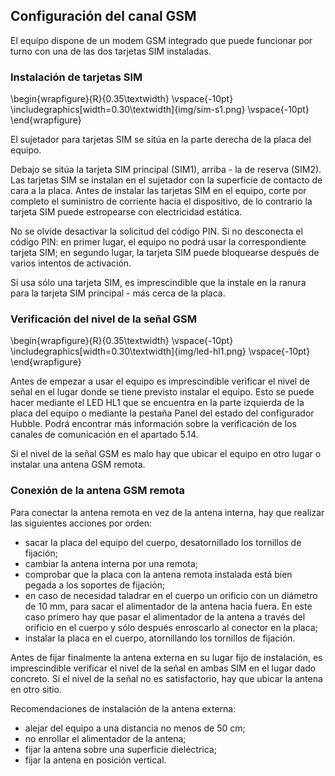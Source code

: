 ## Configuración del canal GSM

El equipo dispone de un modem GSM integrado que puede funcionar por turno con una de las dos tarjetas SIM instaladas.

### Instalación de tarjetas SIM

\begin{wrapfigure}{R}{0.35\textwidth}
\vspace{-10pt}
\includegraphics[width=0.30\textwidth]{img/sim-s1.png}
\vspace{-10pt}
\end{wrapfigure}

El sujetador para tarjetas SIM se sitúa en la parte derecha de la placa del equipo.

Debajo se sitúa la tarjeta SIM principal (SIM1), arriba - la de reserva (SIM2). Las tarjetas SIM se instalan en el sujetador con la superficie de contacto de cara a la placa. Antes de instalar las tarjetas SIM en el equipo, corte por completo el suministro de corriente hacia el dispositivo, de lo contrario la tarjeta SIM puede estropearse con electricidad estática.

No se olvide desactivar la solicitud del código PIN. Si no desconecta el código PIN: en primer lugar, el equipo no podrá usar la correspondiente tarjeta SIM; en segundo lugar, la tarjeta SIM puede bloquearse después de varios intentos de activación.

Si usa sólo una tarjeta SIM, es imprescindible que la instale en la ranura para la tarjeta SIM principal - más cerca de la placa.

### Verificación del nivel de la señal GSM

\begin{wrapfigure}{R}{0.35\textwidth}
\vspace{-10pt}
\includegraphics[width=0.30\textwidth]{img/led-hl1.png}
\vspace{-10pt}
\end{wrapfigure}

Antes de empezar a usar el equipo es imprescindible verificar el nivel de señal en el lugar donde se tiene previsto instalar el equipo. Esto se puede hacer mediante el LED HL1 que se encuentra en la parte izquierda de la placa del equipo o mediante la pestaña Panel del estado del configurador Hubble. Podrá encontrar más información sobre la verificación de los canales de comunicación en el apartado 5.14.

Si el nivel de la señal GSM es malo hay que ubicar el equipo en otro lugar o instalar una antena GSM remota.

### Conexión de la antena GSM remota

Para conectar la antena remota en vez de la antena interna, hay que realizar las siguientes acciones por orden:

* sacar la placa del equipo del cuerpo, desatornillado los tornillos de fijación;
* cambiar la antena interna por una remota;
* comprobar que la placa con la antena remota instalada está bien pegada a los soportes de fijación;
* en caso de necesidad taladrar en el cuerpo un orificio con un diámetro de 10 mm, para sacar el alimentador de la antena hacia fuera. En este caso primero hay que pasar el alimentador de la antena a través del orificio en el cuerpo y sólo después enroscarlo al conector en la placa;
* instalar la placa en el cuerpo, atornillando los tornillos de fijación.


Antes de fijar finalmente la antena externa en su lugar fijo de instalación, es imprescindible verificar el nivel de la señal en ambas SIM en el lugar dado concreto. Si el nivel de la señal no es satisfactorio, hay que ubicar la antena en otro sitio.

Recomendaciones de instalación de la antena externa:

* alejar del equipo a una distancia no menos de 50 cm;
* no enrollar el alimentador de la antena;
* fijar la antena sobre una superficie dieléctrica;
* fijar la antena en posición vertical.